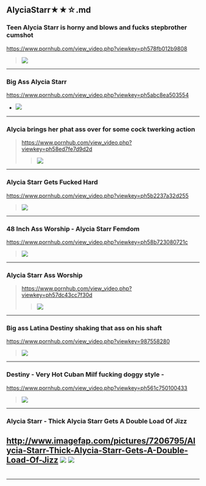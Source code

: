 ## AlyciaStarr★★☆.md
### Teen Alycia Starr is horny and blows and fucks stepbrother cumshot
https://www.pornhub.com/view_video.php?viewkey=ph578fb012b9808
>![](https://ci.phncdn.com/videos/201607/20/82848181/original/(m=ecuKGgaaaa)(mh=TipVdF4Gz8cHVZnz)11.jpg)
---
### Big Ass Alycia Starr
https://www.pornhub.com/view_video.php?viewkey=ph5abc8ea503554
- ![](https://ci.phncdn.com/videos/201803/29/160008382/original/(m=ecuKGgaaaa)(mh=B3clMuABh90nnWVY)9.jpg)
---
### Alycia brings her phat ass over for some cock twerking action
>https://www.pornhub.com/view_video.php?viewkey=ph58ed7fe7d9d2d
>>![](https://ci.phncdn.com/videos/201704/12/112913261/original/(m=ecuKGgaaaa)(mh=49XZcmZuUO_rutiP)2.jpg)
---
### Alycia Starr Gets Fucked Hard
https://www.pornhub.com/view_video.php?viewkey=ph5b2237a32d255
>![](https://ci.phncdn.com/videos/201806/14/170379131/original/(m=ecuKGgaaaa)(mh=lMoXIJc2O3oTFn1G)15.jpg)
---
### 48 Inch Ass Worship - Alycia Starr Femdom
https://www.pornhub.com/view_video.php?viewkey=ph58b723080721c
>![](https://ci.phncdn.com/videos/201703/01/108111672/thumbs_10/(m=ecuKGgaaaa)(mh=-gorEQ4PvoewFLXx)3.jpg)
---
### Alycia Starr Ass Worship
>https://www.pornhub.com/view_video.php?viewkey=ph57dc43cc7f30d
>>![](https://ci.phncdn.com/videos/201609/16/89736611/original/(m=ecuKGgaaaa)(mh=Qhje2MxHhu6U63XC)9.jpg)
---
### Big ass Latina Destiny shaking that ass on his shaft
https://www.pornhub.com/view_video.php?viewkey=987558280
>![](https://ci.phncdn.com/videos/201408/21/31016562/original/(m=ecuKGgaaaa)(mh=zyPFodyv9RSFGI10)4.jpg)
---
### Destiny - Very Hot Cuban Milf fucking doggy style -
https://www.pornhub.com/view_video.php?viewkey=ph561c750100433
>![](https://ci.phncdn.com/videos/201510/12/59349621/original/(m=ecuKGgaaaa)(mh=P1bliz8pSOIW59Ey)15.jpg)
---
### Alycia Starr - Thick Alycia Starr Gets A Double Load Of Jizz
http://www.imagefap.com/pictures/7206795/Alycia-Starr-Thick-Alycia-Starr-Gets-A-Double-Load-Of-Jizz
![](http://x.imagefapusercontent.com/u/PsykoX/7206795/442898904/0622150311237_071_IMG_1236.jpg)
![](http://x.imagefapusercontent.com/u/PsykoX/7206795/846794151/0622150311237_147_IMG_1312.jpg)
---
### 

>![]()
---
